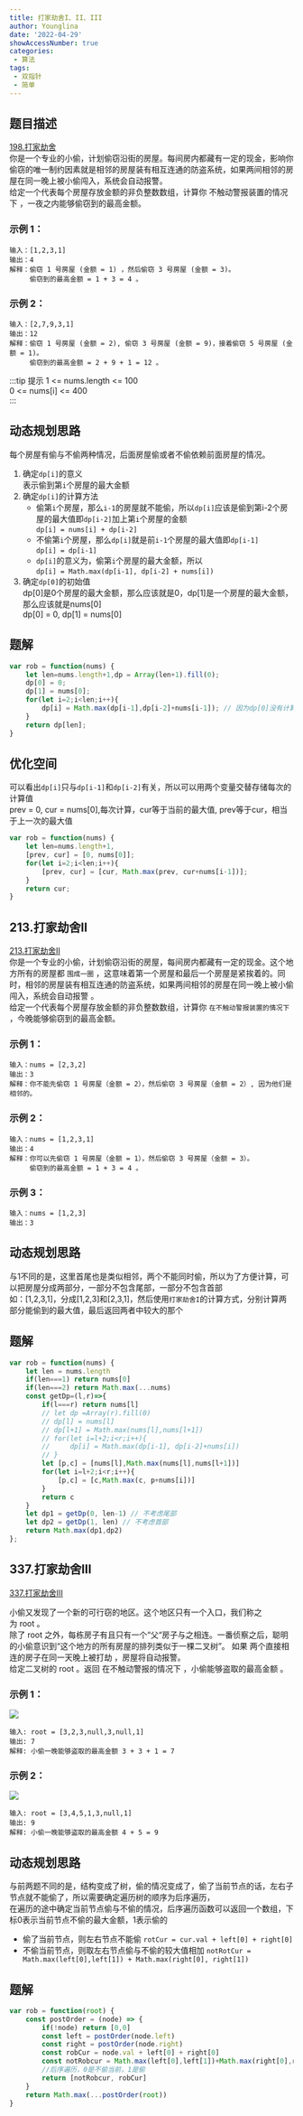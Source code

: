 ```yaml
---
title: 打家劫舍I、II、III
author: Younglina
date: '2022-04-29'
showAccessNumber: true
categories:
 - 算法
tags:
 - 双指针
 - 简单
---
```


## 题目描述
[198.打家劫舍](https://leetcode-cn.com/problems/house-robber/)  
你是一个专业的小偷，计划偷窃沿街的房屋。每间房内都藏有一定的现金，影响你偷窃的唯一制约因素就是相邻的房屋装有相互连通的防盗系统，如果两间相邻的房屋在同一晚上被小偷闯入，系统会自动报警。  
给定一个代表每个房屋存放金额的非负整数数组，计算你 不触动警报装置的情况下 ，一夜之内能够偷窃到的最高金额。  

### 示例 1：
```
输入：[1,2,3,1]  
输出：4  
解释：偷窃 1 号房屋 (金额 = 1) ，然后偷窃 3 号房屋 (金额 = 3)。  
     偷窃到的最高金额 = 1 + 3 = 4 。  
```

### 示例 2：
```
输入：[2,7,9,3,1]  
输出：12  
解释：偷窃 1 号房屋 (金额 = 2), 偷窃 3 号房屋 (金额 = 9)，接着偷窃 5 号房屋 (金额 = 1)。  
     偷窃到的最高金额 = 2 + 9 + 1 = 12 。  
```

:::tip 提示
1 <= nums.length <= 100  
0 <= nums[i] <= 400  
:::

## 动态规划思路
每个房屋有偷与不偷两种情况，后面房屋偷或者不偷依赖前面房屋的情况。  
1. 确定`dp[i]`的意义  
    表示偷到第`i`个房屋的最大金额
2. 确定`dp[i]`的计算方法  
    - 偷第`i`个房屋，那么`i-1`的房屋就不能偷，所以`dp[i]`应该是偷到第i-2个房屋的最大值即`dp[i-2]`加上第`i`个房屋的金额  
        `dp[i] = nums[i] + dp[i-2]`
    - 不偷第`i`个房屋，那么`dp[i]`就是前`i-1`个房屋的最大值即`dp[i-1]`  
        `dp[i] = dp[i-1]`
    - `dp[i]`的意义为，偷第`i`个房屋的最大金额，所以  
        `dp[i] = Math.max(dp[i-1], dp[i-2] + nums[i])`
3. 确定`dp[0]`的初始值  
    dp[0]是0个房屋的最大金额，那么应该就是0，dp[1]是一个房屋的最大金额，那么应该就是nums[0]  
    dp[0] = 0, dp[1] = nums[0]

## 题解
```javascript
var rob = function(nums) {
    let len=nums.length+1,dp = Array(len+1).fill(0);
    dp[0] = 0;
    dp[1] = nums[0];
    for(let i=2;i<len;i++){
        dp[i] = Math.max(dp[i-1],dp[i-2]+nums[i-1]); // 因为dp[0]没有计算房屋，所以i是从1开始的，这里就是i-1
    }
    return dp[len];
}
```
## 优化空间
可以看出`dp[i]`只与`dp[i-1]`和`dp[i-2]`有关，所以可以用两个变量交替存储每次的计算值  
prev = 0, cur = nums[0],每次计算，cur等于当前的最大值, prev等于cur，相当于上一次的最大值  
```javascript
var rob = function(nums) {
    let len=nums.length+1,
    [prev, cur] = [0, nums[0]];
    for(let i=2;i<len;i++){
        [prev, cur] = [cur, Math.max(prev, cur+nums[i-1])];
    }
    return cur;
}
```

## 213.打家劫舍II
[213.打家劫舍II](https://leetcode-cn.com/problems/house-robber-ii/)  
你是一个专业的小偷，计划偷窃沿街的房屋，每间房内都藏有一定的现金。这个地方所有的房屋都 `围成一圈` ，这意味着第一个房屋和最后一个房屋是紧挨着的。同时，相邻的房屋装有相互连通的防盗系统，如果两间相邻的房屋在同一晚上被小偷闯入，系统会自动报警 。  
给定一个代表每个房屋存放金额的非负整数数组，计算你 `在不触动警报装置的情况下` ，今晚能够偷窃到的最高金额。  

### 示例 1：
```
输入：nums = [2,3,2]  
输出：3  
解释：你不能先偷窃 1 号房屋（金额 = 2），然后偷窃 3 号房屋（金额 = 2）, 因为他们是相邻的。  
```

### 示例 2：
```
输入：nums = [1,2,3,1]   
输出：4  
解释：你可以先偷窃 1 号房屋（金额 = 1），然后偷窃 3 号房屋（金额 = 3）。  
     偷窃到的最高金额 = 1 + 3 = 4 。  
```

### 示例 3：
```
输入：nums = [1,2,3]  
输出：3  
```

## 动态规划思路
与1不同的是，这里首尾也是类似相邻，两个不能同时偷，所以为了方便计算，可以把房屋分成两部分，一部分不包含尾部，一部分不包含首部   
如：[1,2,3,1]，分成[1,2,3]和[2,3,1]，然后使用`打家劫舍I`的计算方式，分别计算两部分能偷到的最大值，最后返回两者中较大的那个  

## 题解
``` javascript
var rob = function(nums) {
    let len = nums.length
    if(len===1) return nums[0]
    if(len===2) return Math.max(...nums)
    const getDp=(l,r)=>{
        if(l===r) return nums[l]
        // let dp =Array(r).fill(0)
        // dp[l] = nums[l]
        // dp[l+1] = Math.max(nums[l],nums[l+1])
        // for(let i=l+2;i<r;i++){
        //     dp[i] = Math.max(dp[i-1], dp[i-2]+nums[i])
        // }
        let [p,c] = [nums[l],Math.max(nums[l],nums[l+1])]
        for(let i=l+2;i<r;i++){
            [p,c] = [c,Math.max(c, p+nums[i])]
        }
        return c
    }
    let dp1 = getDp(0, len-1) // 不考虑尾部
    let dp2 = getDp(1, len) // 不考虑首部
    return Math.max(dp1,dp2)
};
```

## 337.打家劫舍III
[337.打家劫舍III](https://leetcode-cn.com/problems/house-robber-iii/)  

小偷又发现了一个新的可行窃的地区。这个地区只有一个入口，我们称之为 root 。  
除了 root 之外，每栋房子有且只有一个“父“房子与之相连。一番侦察之后，聪明的小偷意识到“这个地方的所有房屋的排列类似于一棵二叉树”。 如果 两个直接相连的房子在同一天晚上被打劫 ，房屋将自动报警。  
给定二叉树的 root 。返回 在不触动警报的情况下 ，小偷能够盗取的最高金额 。  

### 示例 1：
![](https://raw.githubusercontent.com/Younglina/images/master/rob1-tree.jpeg)
```
输入: root = [3,2,3,null,3,null,1]  
输出: 7   
解释: 小偷一晚能够盗取的最高金额 3 + 3 + 1 = 7  
```

### 示例 2：
![](https://raw.githubusercontent.com/Younglina/images/master/rob2-tree.jpeg)
```
输入: root = [3,4,5,1,3,null,1]  
输出: 9  
解释: 小偷一晚能够盗取的最高金额 4 + 5 = 9  
```

## 动态规划思路
与前两题不同的是，结构变成了树，偷的情况变成了，偷了当前节点的话，左右子节点就不能偷了，所以需要确定遍历树的顺序为后序遍历，  
在遍历的途中确定当前节点偷与不偷的情况，后序遍历函数可以返回一个数组，下标0表示当前节点不偷的最大金额，1表示偷的  
- 偷了当前节点，则左右节点不能偷 `rotCur = cur.val + left[0] + right[0]`
- 不偷当前节点，则取左右节点偷与不偷的较大值相加 `notRotCur = Math.max(left[0],left[1]) + Math.max(right[0], right[1])`

## 题解
```javascript
var rob = function(root) {
    const postOrder = (node) => {
        if(!node) return [0,0]
        const left = postOrder(node.left)
        const right = postOrder(node.right)
        const robCur = node.val + left[0] + right[0]
        const notRobcur = Math.max(left[0],left[1])+Math.max(right[0],right[1])
        //后序遍历，0是不偷当前，1是偷
        return [notRobcur, robCur]
    }
    return Math.max(...postOrder(root))
}
```